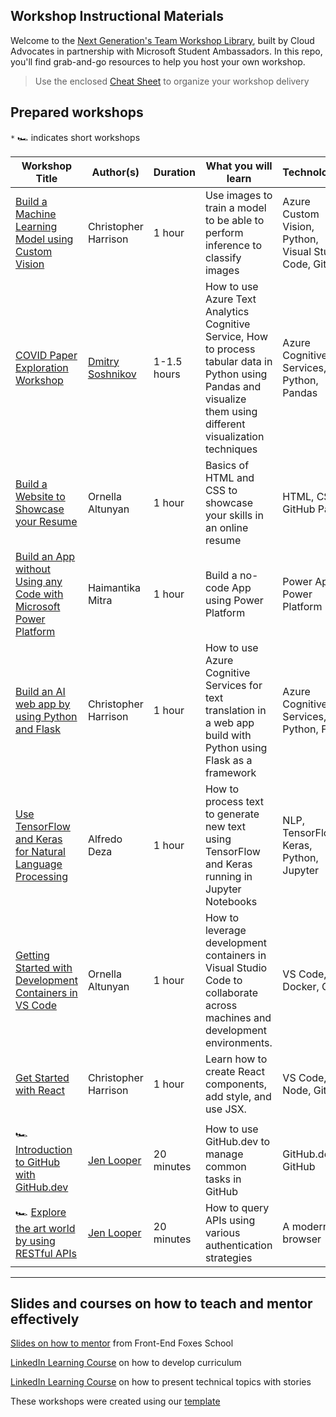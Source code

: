 ## Workshop Instructional Materials

Welcome to the [Next Generation's Team Workshop Library](presentation.pptx), built by Cloud Advocates in partnership with Microsoft Student Ambassadors. In this repo, you'll find grab-and-go resources to help you host your own workshop.

> Use the enclosed [Cheat Sheet](./cheat-sheet.md) to organize your workshop delivery

## Prepared workshops

`*` 🏎 indicates short workshops

| Workshop Title  | Author(s)  | Duration   | What you will learn | Technologies | 
| ------------------------------- | ----------- |  -------------------------------------- | - | - |
[Build a Machine Learning Model using Custom Vision](./custom-vision-workshop/README.md)|Christopher Harrison | 1 hour |  Use images to train a model to be able to perform inference to classify images | Azure Custom Vision, Python, Visual Studio Code, Git | 
[COVID Paper Exploration Workshop](./covid-paper-exploration-workshop/README.md) | [Dmitry Soshnikov](http://soshnikov.com) | 1-1.5 hours | How to use Azure Text Analytics Cognitive Service, How to process tabular data in Python using Pandas and visualize them using different visualization techniques | Azure Cognitive Services, Python, Pandas |
[Build a Website to Showcase your Resume](./resume-website-workshop/README.md) | Ornella Altunyan | 1 hour  | Basics of HTML and CSS to showcase your skills in an online resume | HTML, CSS, GitHub Pages |
[Build an App without Using any Code with Microsoft Power Platform](./build-canvas-apps/README.md) | Haimantika Mitra | 1 hour  | Build a no-code App using Power Platform | Power Apps, Power Platform |
[Build an AI web app by using Python and Flask](./flask-text-translator/README.md) | Christopher Harrison | 1 hour  | How to use Azure Cognitive Services for text translation in a web app build with Python using Flask as a framework | Azure Cognitive Services, Python, Flask | 
[Use TensorFlow and Keras for Natural Language Processing](./nlp-tensorflow/README.md) | Alfredo Deza | 1 hour  | How to process text to generate new text using TensorFlow and Keras running in Jupyter Notebooks | NLP, TensorFlow, Keras, Python, Jupyter |
[Getting Started with Development Containers in VS Code](./dev-containers-vscode/README.md) | Ornella Altunyan | 1 hour  | How to leverage development containers in Visual Studio Code to collaborate across machines and development environments.  | VS Code, Docker, Git |
[Get Started with React](./react-get-started/README.md) | Christopher Harrison | 1 hour  | Learn how to create React components, add style, and use JSX.  | VS Code, Node, Git |
| |
🏎 [Introduction to GitHub with GitHub.dev](./learn-github/README.md)  | [Jen Looper](https://jenlooper.com) | 20 minutes | How to use GitHub.dev to manage common tasks in GitHub | GitHub.dev, GitHub |
🏎 [Explore the art world by using RESTful APIs](./rest-apis/README.md) | [Jen Looper](https://jenlooper.com) | 20 minutes  | How to query APIs using various authentication strategies | A modern browser |
---

## Slides and courses on how to teach and mentor effectively

[Slides on how to mentor](https://github.com/FrontEndFoxes/art/blob/main/frontend-foxes-mentor-training.pdf) from Front-End Foxes School

[LinkedIn Learning Course](https://www.linkedin.com/learning/teaching-techniques-developing-curriculum/welcome?autoAdvance=true&autoSkip=false&autoplay=true&resume=true&u=3322) on how to develop curriculum

[LinkedIn Learning Course](https://www.linkedin.com/learning/presenting-technical-information-with-stories/storytelling-for-technical-presentations?autoAdvance=true&autoSkip=false&autoplay=true&resume=true&u=3322) on how to present technical topics with stories

These workshops were created using our [template](https://github.com/microsoft/workshop-template)
